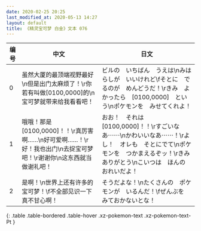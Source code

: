 ```yaml
---
date: 2020-02-25 20:25
last_modified_at: 2020-05-13 14:27
layout: default
title: 《精灵宝可梦 白金》文本 076
---
```

| 编号 | 中文 | 日文 |
| ---- | ---- | ---- |
| 0 | 虽然大厦的最顶端视野最好\n但是出门太麻烦了！\r你若有叫做[0100,0000]的\n宝可梦就带来给我看看吧！ | ビルの　いちばん　うえは\nみはらしが　いいけれど\fそとに　でるのが　めんどうだ！\rきみ　よかったら　[0100,0000]　という\nポケモンを　みせてくれよ！ |
| 1 | 哦哦！那是[0100,0000]！！\r真厉害啊……\n好可爱啊……！\r好！我也出门\n去捉宝可梦吧！\r谢谢你\n这东西就当做谢礼吧！ | おお！　それは　[0100,0000]！！\rすごいなあ⋯⋯\nかわいいなあ⋯⋯！\rよし！　オレも　そとにでて\nポケモンを　つかまえるぞッ！\rきみ　ありがとう\nこいつは　ほんの　おれいだよ！ |
| 2 | 是啊！\n世界上还有许多的宝可梦！\f不全部见识一下真不甘心啊！ | そうだよな！\nたくさんの　ポケモンが　いるんだ！\fぜんぶを　みておかないとな！ |
{: .table .table-bordered .table-hover .xz-pokemon-text .xz-pokemon-text-Pt }